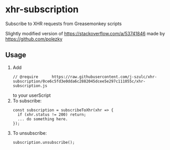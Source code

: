 # xhr-subscription
Subscribe to XHR requests from Greasemonkey scripts

Slightly modified version of
https://stackoverflow.com/a/53741846
made by
https://github.com/polezky


## Usage

1.  Add
    ```
    // @require      https://raw.githubusercontent.com/j-szulc/xhr-subscription/0ce6c5fd3e0dda6c2882045dcee5e297c111055c/xhr-subscription.js
    ```
    to your userScript
1.  To subscribe:
    ```
    const subscription = subscribeToXhr(xhr => {
      if (xhr.status != 200) return;
      ... do something here.
    });
    ```
1.  To unsubscribe:
    ```
    subscription.unsubscribe();
    ```

